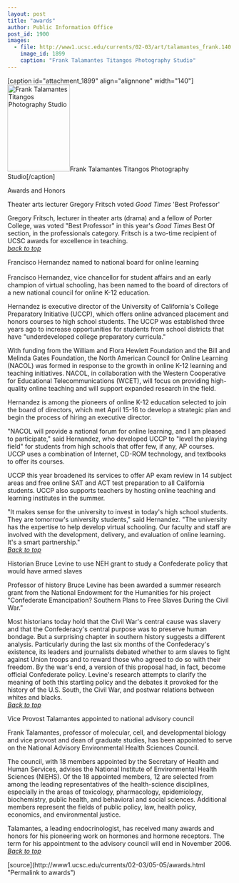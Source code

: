 ```yaml
---
layout: post
title: "awards"
author: Public Information Office
post_id: 1900
images:
  - file: http://www1.ucsc.edu/currents/02-03/art/talamantes_frank.140.jpg
    image_id: 1899
    caption: "Frank Talamantes Titangos Photography Studio"
---
```


[caption id="attachment_1899" align="alignnone" width="140"]<a href="http://localhost/mysite/wp-content/uploads/2003/05/talamantes_frank.140.jpg"><img class="size-full wp-image-1899" src="http://localhost/mysite/wp-content/uploads/2003/05/talamantes_frank.140.jpg" alt="Frank Talamantes Titangos Photography Studio" width="140" height="195" /></a>Frank Talamantes Titangos Photography Studio[/caption]
<p class="pagehead">
  Awards and Honors
</p>
<p class="sectionhead">
  <a name="fritsch" id="fritsch"></a>Theater arts lecturer Gregory Fritsch voted <i>Good Times</i> 'Best Professor'
</p>
<p>
  Gregory Fritsch, lecturer in theater arts (drama) and a fellow of Porter College, was voted "Best Professor" in this year's <i>Good Times</i> Best Of section, in the professionals category. Fritsch is a two-time recipient of UCSC awards for excellence in teaching.<br>
  <a href="#fritsch"><i>back to top</i></a>
</p>
<p>
  <span class="sectionhead"><a name="hernandez" id="hernandez"></a>Francisco Hernandez named to national board for online learning</span><br>
  <br>
  Francisco Hernandez, vice chancellor for student affairs and an early champion of virtual schooling, has been named to the board of directors of a new national council for online K-12 education.<br>
</p>
<p>
  Hernandez is executive director of the University of California's College Preparatory Initiative (UCCP), which offers online advanced placement and honors courses to high school students. The UCCP was established three years ago to increase opportunities for students from school districts that have "underdeveloped college preparatory curricula."<br>
</p>
<p>
  With funding from the William and Flora Hewlett Foundation and the Bill and Melinda Gates Foundation, the North American Council for Online Learning (NACOL) was formed in response to the growth in online K-12 learning and teaching initiatives. NACOL, in collaboration with the Western Cooperative for Educational Telecommunications (WCET), will focus on providing high-quality online teaching and will support expanded research in the field.<br>
</p>
<p>
  Hernandez is among the pioneers of online K-12 education selected to join the board of directors, which met April 15-16 to develop a strategic plan and begin the process of hiring an executive director.<br>
</p>
<p>
  "NACOL will provide a national forum for online learning, and I am pleased to participate," said Hernandez, who developed UCCP to "level the playing field" for students from high schools that offer few, if any, AP courses. UCCP uses a combination of Internet, CD-ROM technology, and textbooks to offer its courses.<br>
</p>
<p>
  UCCP this year broadened its services to offer AP exam review in 14 subject areas and free online SAT and ACT test preparation to all California students. UCCP also supports teachers by hosting online teaching and learning institutes in the summer.<br>
</p>
<p>
  "It makes sense for the university to invest in today's high school students. They are tomorrow's university students," said Hernandez. "The university has the expertise to help develop virtual schooling. Our faculty and staff are involved with the development, delivery, and evaluation of online learning. It's a smart partnership."<br>
  <a href="#fritsch"><i>Back to top</i></a>
</p>
<p class="sectionhead">
  <a name="levine" id="levine"></a>Historian Bruce Levine to use NEH grant to study a Confederate policy that would have armed slaves
</p>
<p>
  Professor of history Bruce Levine has been awarded a summer research grant from the National Endowment for the Humanities for his project "Confederate Emancipation? Southern Plans to Free Slaves During the Civil War."<br>
</p>
<p>
  Most historians today hold that the Civil War's central cause was slavery and that the Confederacy's central purpose was to preserve human bondage. But a surprising chapter in southern history suggests a different analysis. Particularly during the last six months of the Confederacy's existence, its leaders and journalists debated whether to arm slaves to fight against Union troops and to reward those who agreed to do so with their freedom. By the war's end, a version of this proposal had, in fact, become official Confederate policy. Levine's research attempts to clarify the meaning of both this startling policy and the debates it provoked for the history of the U.S. South, the Civil War, and postwar relations between whites and blacks.<br>
  <a href="#fritsch"><i>Back to top</i></a>
</p>
<p>
  <span class="sectionhead"><a name="talamantes" id="talamantes"></a>Vice Provost Talamantes appointed to national advisory council</span><br>
</p>
<p>
  Frank Talamantes, professor of molecular, cell, and developmental biology and vice provost and dean of graduate studies, has been appointed to serve on the National Advisory Environmental Health Sciences Council.<br>
</p>
<p>
  The council, with 18 members appointed by the Secretary of Health and Human Services, advises the National Institute of Environmental Health Sciences (NIEHS). Of the 18 appointed members, 12 are selected from among the leading representatives of the health-science disciplines, especially in the areas of toxicology, pharmacology, epidemiology, biochemistry, public health, and behavioral and social sciences. Additional members represent the fields of public policy, law, health policy, economics, and environmental justice.<br>
</p>
<p>
  Talamantes, a leading endocrinologist, has received many awards and honors for his pioneering work on hormones and hormone receptors. The term for his appointment to the advisory council will end in November 2006.<br>
  <a href="#fritsch"><i>Back to top</i></a>
</p>
<p>
  <input name="t1" size="-1" type="hidden">
</p>
<p>

</p>
<p>

</p>
[source](http://www1.ucsc.edu/currents/02-03/05-05/awards.html "Permalink to awards")
